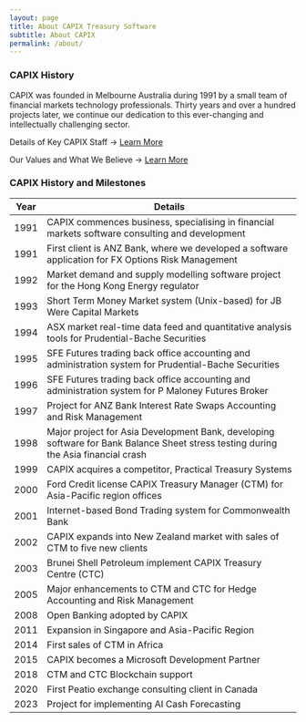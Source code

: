 ```yaml
---
layout: page
title: About CAPIX Treasury Software
subtitle: About CAPIX
permalink: /about/
---
```

### CAPIX History
CAPIX was founded in Melbourne Australia during 1991 by a small team of financial markets technology professionals. Thirty years and over a hundred projects later, we continue our dedication to this ever-changing and intellectually challenging sector.

Details of Key CAPIX Staff -> [Learn More](https://capix.net/staff)

Our Values and What We Believe -> [Learn More](https://capix.net/values)

### CAPIX History and Milestones

| Year   |      Details      |
|----------|-------------|
| 1991 | CAPIX commences business, specialising in financial markets software consulting and development |
| 1991 | First client is ANZ Bank, where we developed a software application for FX Options Risk Management |
| 1992 | Market demand and supply modelling software project for the Hong Kong Energy regulator |
| 1993 | Short Term Money Market system (Unix-based) for JB Were Capital Markets |
| 1994 | ASX market real-time data feed and quantitative analysis tools for Prudential-Bache Securities |
| 1995 | SFE Futures trading back office accounting and administration system for Prudential-Bache Securities |
| 1996 | SFE Futures trading back office accounting and administration system for P Maloney Futures Broker |
| 1997 | Project for ANZ Bank Interest Rate Swaps Accounting and Risk Management |
| 1998 | Major project for Asia Development Bank, developing software for Bank Balance Sheet stress testing during the Asia financial crash |
| 1999 | CAPIX acquires a competitor, Practical Treasury Systems |
| 2000 | Ford Credit license CAPIX Treasury Manager (CTM) for Asia-Pacific region offices |
| 2001 | Internet-based Bond Trading system for Commonwealth Bank |
| 2002 | CAPIX expands into New Zealand market with sales of CTM to five new clients |
| 2003 | Brunei Shell Petroleum implement CAPIX Treasury Centre (CTC) |
| 2005 | Major enhancements to CTM and CTC for Hedge Accounting and Risk Management |
| 2008 | Open Banking adopted by CAPIX |
| 2011 | Expansion in Singapore and Asia-Pacific Region |
| 2014 | First sales of CTM in Africa |
| 2015 | CAPIX becomes a Microsoft Development Partner |
| 2018 | CTM and CTC Blockchain support |
| 2020 | First Peatio exchange consulting client in Canada |
| 2023 | Project for implementing AI Cash Forecasting |
